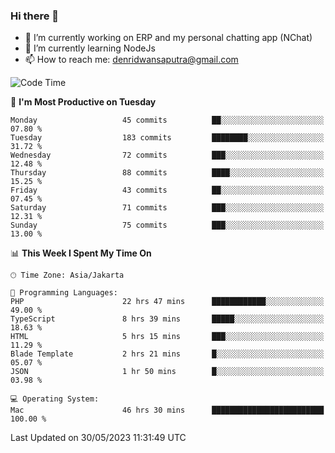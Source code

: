### Hi there 👋

- 🔭 I’m currently working on ERP and my personal chatting app (NChat)
- 🌱 I’m currently learning NodeJs
- 📫 How to reach me: denridwansaputra@gmail.com


<!--START_SECTION:waka-->
![Code Time](http://img.shields.io/badge/Code%20Time-3%2C199%20hrs%2047%20mins-blue)

📅 **I'm Most Productive on Tuesday** 

```text
Monday                   45 commits          ██░░░░░░░░░░░░░░░░░░░░░░░   07.80 % 
Tuesday                  183 commits         ████████░░░░░░░░░░░░░░░░░   31.72 % 
Wednesday                72 commits          ███░░░░░░░░░░░░░░░░░░░░░░   12.48 % 
Thursday                 88 commits          ████░░░░░░░░░░░░░░░░░░░░░   15.25 % 
Friday                   43 commits          ██░░░░░░░░░░░░░░░░░░░░░░░   07.45 % 
Saturday                 71 commits          ███░░░░░░░░░░░░░░░░░░░░░░   12.31 % 
Sunday                   75 commits          ███░░░░░░░░░░░░░░░░░░░░░░   13.00 % 
```


📊 **This Week I Spent My Time On** 

```text
🕑︎ Time Zone: Asia/Jakarta

💬 Programming Languages: 
PHP                      22 hrs 47 mins      ████████████░░░░░░░░░░░░░   49.00 % 
TypeScript               8 hrs 39 mins       █████░░░░░░░░░░░░░░░░░░░░   18.63 % 
HTML                     5 hrs 15 mins       ███░░░░░░░░░░░░░░░░░░░░░░   11.29 % 
Blade Template           2 hrs 21 mins       █░░░░░░░░░░░░░░░░░░░░░░░░   05.07 % 
JSON                     1 hr 50 mins        █░░░░░░░░░░░░░░░░░░░░░░░░   03.98 % 

💻 Operating System: 
Mac                      46 hrs 30 mins      █████████████████████████   100.00 % 
```


 Last Updated on 30/05/2023 11:31:49 UTC
<!--END_SECTION:waka-->
